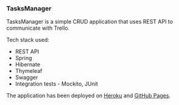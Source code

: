 ### TasksManager

TasksManager is a simple CRUD application that uses REST API to communicate with Trello.
 
 Tech stack used: 
  * REST API
  * Spring
  * Hibernate
  * Thymeleaf 
  * Swagger 
  * Integration tests - Mockito, JUnit
    
    
  The application has been deployed on [Heroku](https://whispering-bastion-50699.herokuapp.com) and [GitHub Pages](https://a-leja.github.io).
